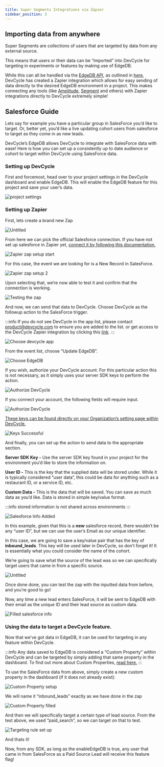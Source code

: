 ```yaml
---
title: Super Segments Integrations via Zapier
sidebar_position: 3
---
```


## Importing data from anywhere

Super Segments are collections of users that are targeted by data from any external source.

This means that users or their data can be “imported” into DevCycle for targeting in experiments or features by making
use of EdgeDB.

While this can all be handled via the [EdgeDB API](/bucketing-api/#tag/EdgeDB), as outlined in [here](/extras/edgedb),
DevCycle has created a Zapier integration which allows for easy sending of data directly to the desired EdgeDB
environment in a project. This makes connecting any tools (like [Amplitude](https://amplitude.com/),
[Segment](https://segment.com/) and others) with Zapier integrations directly to DevCycle extremely simple!

## Salesforce Guide

Lets say for example you have a particular group in SalesForce you’d like to target. Or, better yet, you’d like a live
updating cohort users from salesforce to target as they come in as new leads.

DevCycle’s EdgeDB allows DevCycle to integrate with SalesForce data with ease! Here is how you can set up a consistently
up to date audience or cohort to target within DevCycle using SalesForce data.

### Setting up DevCycle

First and forcemost, head over to your project settings in the DevCycle dashboard and enable EdgeDB. This will enable
the EdgeDB feature for this project and save your user’s data.

![project settings](/sept_6_2022_zapier_guide_0.png)

### Setting up Zapier

First, lets create a brand new Zap

![Untitled](/sept_6_2022_zapier_guide_1.png)

From here we can pick the official Salesforce connection. If you have not set up salesforce in Zapier yet,
[connect it by following this documentation.](https://zapier.com/help/doc/how-get-started-salesforce-zapier)

![Zapier zap setup start](/sept_6_2022_zapier_guide_2.png)

For this case, the event we are looking for is a New Record in SalesForce.

![Zapier zap setup 2](/sept_6_2022_zapier_guide_3.png)

Upon selecting that, we’re now able to test it and confirm that the connection is working.

![Testing the zap](/sept_6_2022_zapier_guide_4.png)

And now, we can send that data to DevCycle. Choose DevCycle as the followup action to the SalesForce trigger.

:::info If you do not see DevCycle in the app list, please contact product@devcycle.com to ensure you are added to the
list. or get access to the DevCycle Zapier integration by clicking this
[link](https://zapier.com/developer/public-invite/155201/2a42e1bf3abaca344a431113f3390355/). :::

![Choose devcycle app](/sept_6_2022_zapier_guide_5.png)

From the event list, choose “Update EdgeDB”.

![Choose EdgeDB](/sept_6_2022_zapier_guide_6.png)

If you wish, authorize your DevCycle account. For this particular action this is not necessary, as it simply uses your
server SDK keys to perform the action.

![Authorize DevCycle](/sept_6_2022_zapier_guide_7.png)

If you connect your account, the following fields will require input.

![Authorize DevCycle](/sept_6_2022_zapier_guide_8.png)

[These keys can be found directly on your Organization’s setting page within DevCycle.](/essentials/keys)

![Keys Successful](/sept_6_2022_zapier_guide_9.png)

And finally, you can set up the action to send data to the appropriate section.

**Server SDK Key -** Use the server SDK key found in your project for the environment you’d like to store the
information on.

**User ID -** This is the key that the supplied data will be stored under. While it is typically considered “user data”,
this could be data for anything such as a restaurant ID, or a service ID, etc.

**Custom Data -** This is the data that will be saved. You can save as much data as you’d like. Data is stored in simple
key/value format.

:::info stored information is not shared across environments :::

![Salesforce Info Added](/sept_6_2022_zapier_guide_10.png)

In this example, given that this is a **new** salesforce record, there wouldn’t be any “user ID”, but we can use the
user’s Email as our unique identifier.

In this case, we are going to save a key/value pair that has the key of **inbound_leads**. This key will be used later
in DevCycle, so don’t forget it! It is essentially what you could consider the name of the cohort.

We’re going to save what the source of the lead was so we can specifically target users that came in from a specific
source.

![Untitled](/sept_6_2022_zapier_guide_11.png)

Once done done, you can test the zap with the inputted data from before, and you’re good to go!

Now, any time a new lead enters SalesForce, it will be sent to EdgeDB with their email as the unique ID and their lead
source as custom data.

![Filled salesforce info](/sept_6_2022_zapier_guide_12.png)

### Using the data to target a DevCycle feature.

Now that we’ve got data in EdgeDB, it can be used for targeting in any feature within DevCycle.

:::info Any data saved to EdgeDB is considered a “Custom Property” within DevCycle and can be targeted by simply adding
that same property in the dashboard. To find out more about Custom Properties,
[read here.](/extras/advanced-targeting/custom-properties) :::

To use the SalesForce data from above, simply create a new custom property in the dashboard (if it does not already
exist):

![Custom Property setup](/sept_6_2022_zapier_guide_13.png)

We will name it “inbound_leads” exactly as we have done in the zap

![Custom Property filled](/sept_6_2022_zapier_guide_14.png)

And then we will specifically target a certain type of lead source. From the test above, we used “paid_search”, so we
can target on that to test.

![Targeting rule set up](/sept_6_2022_zapier_guide_15.png)

And thats it!

Now, from any SDK, as long as the enableEdgeDB is true, any user that came in from SalesForce as a Paid Source Lead will
receive this feature flag!
